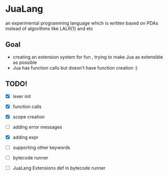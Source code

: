 # JuaLang
an experimental programming language which is written based on PDAs instead of algorithms like LALR(1) and etc

## Goal
- creating an extension system for fun , trying to make Jua as extensible as possible
- Jua has function calls but doesn't have function creation :)


## TODO!
- [x] lexer init
- [x] function calls
- [x] scope creation
- [ ] adding error messages 
- [x] adding expr
- [ ] supporting other keywords
- [ ] bytecode runner
- [ ] JuaLang Extensions def in bytecode runner

